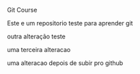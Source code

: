Git Course

Este e um repositorio teste para aprender git

outra alteração teste

uma terceira alteracao

uma alteracao depois de subir pro github